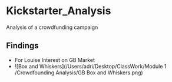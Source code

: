 # Kickstarter_Analysis
Analysis of a crowdfunding campaign
## Findings


* For Louise Interest on GB Market 
* ![Box and Whiskers](/Users/adri/Desktop/ClassWork/Module 1 /Crowdfounding Analysis/GB Box and Whiskers.png)

